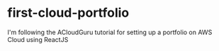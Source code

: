 # first-cloud-portfolio
I'm following the ACloudGuru tutorial for setting up a portfolio on AWS Cloud using ReactJS
